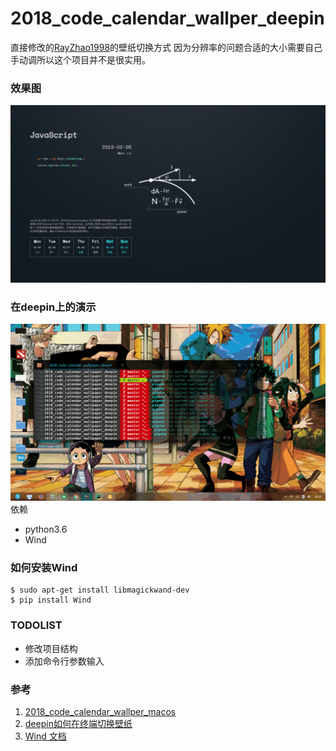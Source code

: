 # 2018_code_calendar_wallper_deepin

直接修改的[RayZhao1998][1]的壁纸切换方式 因为分辨率的问题合适的大小需要自己手动调所以这个项目并不是很实用。
### 效果图
![效果图](/output/example.jpg)

### 在deepin上的演示
![演示](深度录屏.gif)
依赖
* python3.6
* Wind

### 如何安装Wind
```
$ sudo apt-get install libmagickwand-dev
$ pip install Wind
```

### TODOLIST

-  修改项目结构
-  添加命令行参数输入

### 参考
1. [2018_code_calendar_wallper_macos][1]
2. [deepin如何在终端切换壁纸][2]
3. [Wind 文档][3]

[1]: https://github.com/RayZhao1998/2018_code_calendar_wallpaper_MacOS
[2]: https://bbs.deepin.org/forum.php?mod=viewthread&tid=29808
[3]: http://docs.wand-py.org/en/0.4.4/wand/sequence.html